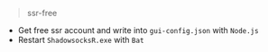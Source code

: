 > ssr-free

- Get free ssr account and write into `gui-config.json` with `Node.js`
- Restart `ShadowsocksR.exe` with `Bat`

